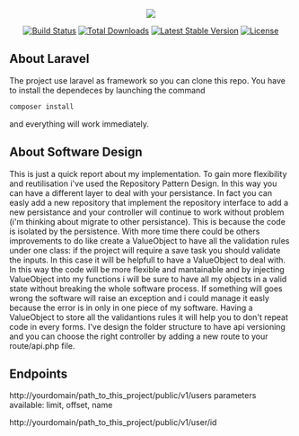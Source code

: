 <p align="center"><img src="https://laravel.com/assets/img/components/logo-laravel.svg"></p>

<p align="center">
<a href="https://travis-ci.org/laravel/framework"><img src="https://travis-ci.org/laravel/framework.svg" alt="Build Status"></a>
<a href="https://packagist.org/packages/laravel/framework"><img src="https://poser.pugx.org/laravel/framework/d/total.svg" alt="Total Downloads"></a>
<a href="https://packagist.org/packages/laravel/framework"><img src="https://poser.pugx.org/laravel/framework/v/stable.svg" alt="Latest Stable Version"></a>
<a href="https://packagist.org/packages/laravel/framework"><img src="https://poser.pugx.org/laravel/framework/license.svg" alt="License"></a>
</p>

## About Laravel

The project use laravel as framework so you can clone this repo. You have to install the dependeces by launching the command
```sh
composer install
```
and everything will work immediately.

## About Software Design
This is just a quick report about my implementation.
To gain more flexibility and reutilisation i've used the Repository Pattern Design. In this way you can have a different layer to deal with your persistance. In fact you can easly add a new repository that implement the repository interface to add a new persistance and your controller will continue to work without problem  (i'm thinking about migrate to other persistance). This is because the code is isolated by the persistence.
With more time there could be others improvements to do like create a ValueObject to have all the validation rules under one class: if the project will require a save task you should validate the inputs. In this case it will be helpfull to have a ValueObject to deal with. In this way the code will be more flexible and mantainable and by injecting ValueObject into my functions i will be sure to have all my objects in a valid state without breaking the whole software process. If something will goes wrong the software will raise an exception and i could manage it easly because the error is in only in one piece of my software. Having a ValueObject to store all the validantions rules it will help you to don't repeat code in every forms.
I've design the folder structure to have api versioning and you can choose the right controller by adding a new route to your route/api.php file.

## Endpoints

http://yourdomain/path_to_this_project/public/v1/users
parameters available: limit, offset, name

http://yourdomain/path_to_this_project/public/v1/user/id


